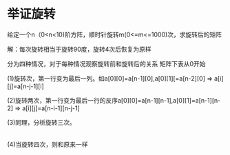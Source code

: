 # 举证旋转
给定一个n（0<n<10)阶方阵，顺时针旋转m(0<=m<=1000)次，求旋转后的矩阵
<br>

解：每次旋转相当于旋转90度，旋转4次后恢复为原样
<br>

分为四种情况，对于每种情况观察旋转前和旋转后的关系
矩阵下表从0开始
<br>

(1)旋转次，第一行变为最后一列。如a[0][0]=a[n-1][0],a[0][1][=a[n-2][0] => a[i][j]=a[n-j-1][i]
<br>

(2)旋转两次，第一行变为最后一行的反序a[0][0]=a[n-1][n-1],a[0][1]=a[n-1][n-2] => a[i][j]=a[n-i-1][n-j-1]
<br>

(3)同理，分析旋转三次。

<br>
(4)当旋转四次，则和原来一样